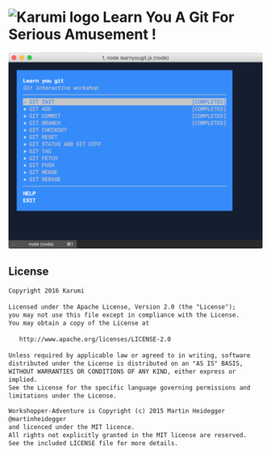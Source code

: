 ![Karumi logo][karumilogo] Learn You A Git For Serious Amusement !
======

![Screenshot][screenshot]

License
-------

```
Copyright 2016 Karumi

Licensed under the Apache License, Version 2.0 (the "License");
you may not use this file except in compliance with the License.
You may obtain a copy of the License at

   http://www.apache.org/licenses/LICENSE-2.0

Unless required by applicable law or agreed to in writing, software
distributed under the License is distributed on an "AS IS" BASIS,
WITHOUT WARRANTIES OR CONDITIONS OF ANY KIND, either express or implied.
See the License for the specific language governing permissions and
limitations under the License.
```

```
Workshopper-Adventure is Copyright (c) 2015 Martin Heidegger @martinheidegger
and licenced under the MIT licence.
All rights not explicitly granted in the MIT license are reserved.
See the included LICENSE file for more details.
```

[screenshot]: art/screenshot.png
[karumilogo]: https://cloud.githubusercontent.com/assets/858090/11626547/e5a1dc66-9ce3-11e5-908d-537e07e82090.png

